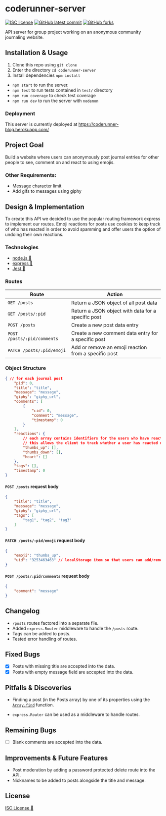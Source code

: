# coderunner-server

<!-- badges -->
[![ISC license](https://img.shields.io/badge/License-ISC-blue.svg)](https://www.isc.org/licenses/)
[![GitHub latest commit](https://img.shields.io/github/last-commit/rxdvd/coderunner-server.svg)](https://GitHub.com/rxdvd/coderunner-server/commit/)
[![GitHub forks](https://img.shields.io/github/forks/rxdvd/coderunner-server.svg)](https://GitHub.com/rxdvd/coderunner-server)

API server for group project working on an anonymous community journaling website.

## Installation & Usage

1. Clone this repo using `git clone`
2. Enter the directory `cd coderunner-server`
3. Install dependencies `npm install`
   
* `npm start` to run the server.
* `npm test` to run tests contained in `test/` directory
* `npm run coverage` to check test coverage
* `npm run dev` to run the server with `nodemon`

### Deployment

This server is currently deployed at https://coderunner-blog.herokuapp.com/

## Project Goal

Build a website where users can anonymously post journal entries for other people to see, comment on and react to using emojis.

### Other Requirements:

* Message character limit
* Add gifs to messages using giphy

## Design & Implementation

To create this API we decided to use the popular routing framework express to implement our routes. Emoji reactions for posts use cookies to keep track of who has reacted in order to avoid spamming and offer users the option of undoing their own reactions.

<!-- maybe put image of api working here, like the gifs from our debug assignment -->

### Technologies

* [node.js 🔗](https://nodejs.org/) 
* [express 🔗](https://expressjs.com/)
* [Jest 🔗](https://jestjs.io/)

### Routes

| Route | Action |
| - | - |
| `GET /posts` | Return a JSON object of all post data |
| `GET /posts/:pid` | Return a JSON object with data for a specific post |
| `POST /posts` | Create a new post data entry |
| `POST /posts/:pid/comments` | Create a new comment data entry for a specific post |
| `PATCH /posts/:pid/emoji` | Add or remove an emoji reaction from a specific post |

### Object Structure

```json
{ // for each journal post
    "pid": 0,
    "title": "title",
    "message": "message",
    "giphy": "giphy_url",
    "comments": [
        {
            "cid": 0,
            "comment": "message",
            "timestamp": 0
        }
    ],
    "reactions": {
        // each array contains identifiers for the users who have reacted
        // this allows the client to track whether a user has reacted using cookies
        "thumbs_up": [],
        "thumbs_down": [],
        "heart": []
    },
    "tags": [],
    "timestamp": 0
}
```

#### `POST /posts` request body

```json
{
    "title": "title",
    "message": "message",
    "giphy": "giphy_url",
    "tags": [
        "tag1", "tag2", "tag3"
    ]
}
```

#### `PATCH /posts/:pid/emoji` request body

```json
{
    "emoji": "thumbs_up",
    "uid": "3253463463" // localStorage item so that users can add/remove reactions
}
```
#### `POST /posts/:pid/comments` request body

```json
{
    "comment": "message"
}
```

## Changelog

* `/posts` routes factored into a separate file.
* Added `express.Router` middleware to handle the `/posts` route.
* Tags can be added to posts.
* Tested error handling of routes.

## Fixed Bugs

- [x] Posts with missing title are accepted into the data.
- [x] Posts with empty message field are accepted into the data.

## Pitfalls & Discoveries

* Finding a post (in the Posts array) by one of its properties using the [`Array.find`](https://developer.mozilla.org/en-US/docs/Web/JavaScript/Reference/Global_Objects/Array/find) function.

* `express.Router` can be used as a middleware to handle routes.

## Remaining Bugs

- [ ] Blank comments are accepted into the data.

## Improvements & Future Features

* Post moderation by adding a password protected delete route into the API.
* Nicknames to be added to posts alongside the title and message.

## License

[ISC License 🔗](https://www.isc.org/licenses/)
